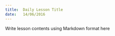 ```yaml
---
title:  Daily Lesson Title
date:   14/06/2016
---
```


Write lesson contents using Markdown format here
